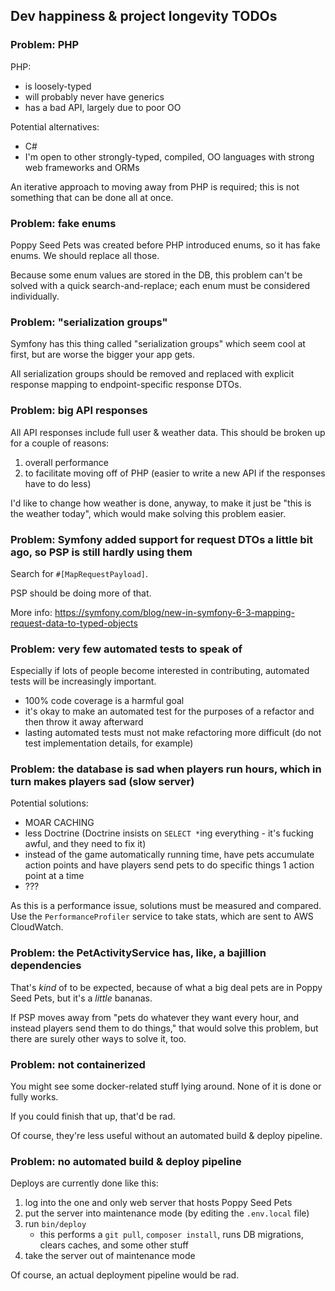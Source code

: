 ## Dev happiness & project longevity TODOs

### Problem: PHP

PHP:
* is loosely-typed
* will probably never have generics
* has a bad API, largely due to poor OO

Potential alternatives:
* C#
* I'm open to other strongly-typed, compiled, OO languages with strong web frameworks and ORMs

An iterative approach to moving away from PHP is required; this is not something that can be done all at once.

### Problem: fake enums

Poppy Seed Pets was created before PHP introduced enums, so it has fake enums. We should replace all those.

Because some enum values are stored in the DB, this problem can't be solved with a quick search-and-replace; each enum must be considered individually.

### Problem: "serialization groups"

Symfony has this thing called "serialization groups" which seem cool at first, but are worse the bigger your app gets.

All serialization groups should be removed and replaced with explicit response mapping to endpoint-specific response DTOs.

### Problem: big API responses

All API responses include full user & weather data. This should be broken up for a couple of reasons:

1. overall performance
2. to facilitate moving off of PHP (easier to write a new API if the responses have to do less)

I'd like to change how weather is done, anyway, to make it just be "this is the weather today", which would make solving this problem easier.

### Problem: Symfony added support for request DTOs a little bit ago, so PSP is still hardly using them

Search for `#[MapRequestPayload]`.

PSP should be doing more of that.

More info: https://symfony.com/blog/new-in-symfony-6-3-mapping-request-data-to-typed-objects

### Problem: very few automated tests to speak of

Especially if lots of people become interested in contributing, automated tests will be increasingly important.

* 100% code coverage is a harmful goal
* it's okay to make an automated test for the purposes of a refactor and then throw it away afterward
* lasting automated tests must not make refactoring more difficult (do not test implementation details, for example)

### Problem: the database is sad when players run hours, which in turn makes players sad (slow server)

Potential solutions:
* MOAR CACHING
* less Doctrine (Doctrine insists on `SELECT *`ing everything - it's fucking awful, and they need to fix it)
* instead of the game automatically running time, have pets accumulate action points and have players send pets to do specific things 1 action point at a time
* ???

As this is a performance issue, solutions must be measured and compared. Use the `PerformanceProfiler` service to take stats, which are sent to AWS CloudWatch. 

### Problem: the PetActivityService has, like, a bajillion dependencies

That's _kind_ of to be expected, because of what a big deal pets are in Poppy Seed Pets, but it's a _little_ bananas.

If PSP moves away from "pets do whatever they want every hour, and instead players send them to do things," that would solve this problem, but there are surely other ways to solve it, too.

### Problem: not containerized

You might see some docker-related stuff lying around. None of it is done or fully works.

If you could finish that up, that'd be rad.

Of course, they're less useful without an automated build & deploy pipeline.

### Problem: no automated build & deploy pipeline

Deploys are currently done like this:
1. log into the one and only web server that hosts Poppy Seed Pets
2. put the server into maintenance mode (by editing the `.env.local` file)
3. run `bin/deploy`
   * this performs a `git pull`, `composer install`, runs DB migrations, clears caches, and some other stuff
4. take the server out of maintenance mode

Of course, an actual deployment pipeline would be rad.
